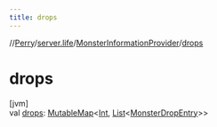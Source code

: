 ```yaml
---
title: drops
---
```

//[Perry](../../../index.html)/[server.life](../index.html)/[MonsterInformationProvider](index.html)/[drops](drops.html)



# drops



[jvm]\
val [drops](drops.html): [MutableMap](https://kotlinlang.org/api/latest/jvm/stdlib/kotlin.collections/-mutable-map/index.html)&lt;[Int](https://kotlinlang.org/api/latest/jvm/stdlib/kotlin/-int/index.html), [List](https://kotlinlang.org/api/latest/jvm/stdlib/kotlin.collections/-list/index.html)&lt;[MonsterDropEntry](../-monster-drop-entry/index.html)&gt;&gt;





